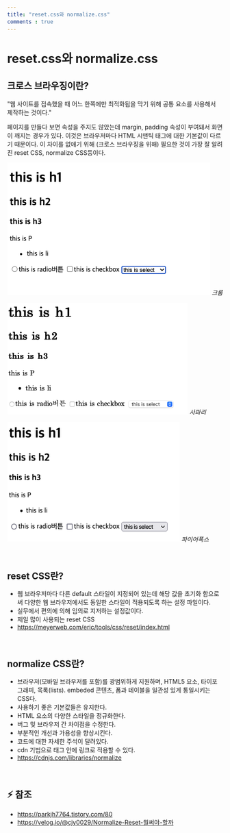 ```yaml
---
title: "reset.css와 normalize.css"
comments : true
---
```


# reset.css와 normalize.css


## 크로스 브라우징이란?

"웹 사이트를 접속했을 때 어느 한쪽에만 최적화됨을 막기 위해 공통 요소를 사용해서 제작하는 것이다."

페이지를 만들다 보면 속성을 주지도 않았는데 margin, padding 속성이 부여돼서 화면이 깨지는 경우가 있다. 이것은 브라우저마다 HTML 시맨틱 태그에 대한 기본값이 다르기 때문이다. 이 차이를 없애기 위해 (크로스 브라우징을 위해) 필요한 것이 가장 잘 알려진 reset CSS, normalize CSS등이다. 

![missing](../assets/img/2023/230131_1.png) *크롬*

![missing](../assets/img/2023/230131_2.png) *사파리*

![missing](../assets/img/2023/230131_3.png) *파이어폭스*

<br>

## reset CSS란?

* 웹 브라우저마다 다른 default 스타일이 지정되어 있는데 해당 값을 초기화 함으로써 다양한 웹 브라우저에서도 동일한 스타일이 적용되도록 하는 설정 파일이다.
* 실무에서 편의에 의해 임의로 지저하는 설정값이다.
* 제일 많이 사용되는 reset CSS
* <https://meyerweb.com/eric/tools/css/reset/index.html>

<br>

## normalize CSS란?

* 브라우저(모바일 브라우저를 포함)를 광범위하게 지원하며, HTML5 요소, 타이포그래피, 목록(lists). embeded 콘텐츠, 폼과 테이블을 일관성 있게 통일시키는 CSS다.
* 사용하기 좋은 기본값들은 유지한다.
* HTML 요소의 다양한 스타일을 정규화한다.
* 버그 및 브라우저 간 차이점을 수정한다.
* 부분적인 개선과 가용성을 향상시킨다.
* 코드에 대한 자세한 주석이 달려있다.
* cdn 기법으로 <head> 태그 안에 링크로 적용할 수 있다.
* <https://cdnjs.com/libraries/normalize>

<br>

## ⚡ 참조
* <https://parkjh7764.tistory.com/80>
* <https://velog.io/@cjy0029/Normalize-Reset-뭘써야-할까>

<br>
